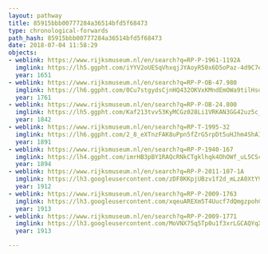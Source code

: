 ```yaml
---
layout: pathway
title: 85915bbb00777284a36514bfd5f68473
type: chronological-forwards
path_hash: 85915bbb00777284a36514bfd5f68473
date: 2018-07-04 11:58:29
objects:
- weblink: https://www.rijksmuseum.nl/en/search?q=RP-P-1961-1192A
  imglink: https://lh5.ggpht.com/iYYV2oUESqVhxqjJYAoyR50x6D5oPaz-4d9C7e4UyqZI3bESifX_BoV158kvhafWppdsqEkyPtPMWBnfaGbrFHIxndXZ=s200
  year: 1651
- weblink: https://www.rijksmuseum.nl/en/search?q=RP-P-OB-47.980
  imglink: https://lh6.ggpht.com/0Cu7stgydsCjnHQ432OKVxKMndEmOWa9tilHsdzxB_d6DDBrnnhs3ONvw876lmCScvjICbQfiwuvS1jJGBUsfNweaWw=s200
  year: 1761
- weblink: https://www.rijksmuseum.nl/en/search?q=RP-P-OB-24.800
  imglink: https://lh5.ggpht.com/Kaf213tvv53KyMCGz028Li1VRKAN3GG42uz5c_muiqTtfd-JhfaHKNqIDVapHmRPKuKJmeSidCpFZ8tucemWQKjxgHS1=s200
  year: 1842
- weblink: https://www.rijksmuseum.nl/en/search?q=RP-T-1995-32
  imglink: https://lh6.ggpht.com/2_8_eXTnzFAK8uPpn5fZrG5rpDt5uHJhm4ShAIhXQziIcIK8JWf6z-cdme4IL1elzCZ9aZjtXUvUi_PeiP2x39SqhDE=s200
  year: 1891
- weblink: https://www.rijksmuseum.nl/en/search?q=RP-P-1940-167
  imglink: https://lh4.ggpht.com/imrHB3pBY1RAQcRNkCTgklhqk4OhOWf_uL5CScgRL6grhsB3uAWWq70F5lGdF4-2wRuI6qDHxUNUjs3jAimZdoJAqcQ=s200
  year: 1894
- weblink: https://www.rijksmuseum.nl/en/search?q=RP-P-2011-107-1A
  imglink: https://lh3.googleusercontent.com/zDF8KKpjUBzv1f2d_mLzA0XtY9lqpEJ_qnkhbMD0Xg8nD9GiHNQ1KBBjkaK9XcYPM9y3nQIoYm15LJeItep5bw8ds-s=s200
  year: 1912
- weblink: https://www.rijksmuseum.nl/en/search?q=RP-P-2009-1763
  imglink: https://lh3.googleusercontent.com/xqeuAREXm5T4Uucf7dQmgzpohCKvs9kuFDv5FdmuTbw7MIq-rA46f_GzYFg54MYzOJKhYgoL5PgYkPU6B2CqHSvS0Ys=s200
  year: 1913
- weblink: https://www.rijksmuseum.nl/en/search?q=RP-P-2009-1771
  imglink: https://lh3.googleusercontent.com/MoVNX75q5Tp0u1f3xrLGCAQYqX3GK4vsPxGX5NNGzn0A0qC3mAqkXofzSxtwdTnVFQXlZWGKLU0TmZQom9m6tGUG2k8=s200
  year: 1913

---
```

